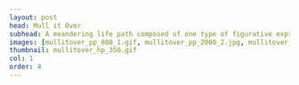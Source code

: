 ```yaml
---
layout: post
head: Mull it Over
subhead: A meandering life path composed of one type of figurative expression. 
images: [mullitover_pp_800_1.gif, mullitover_pp_2000_2.jpg, mullitover_pp_2000_3.jpg]
thumbnail: mullitover_hp_350.gif
col: 1
order: 4
---
```

